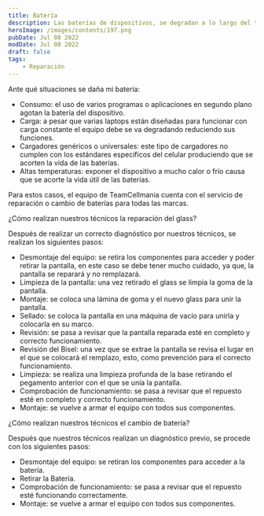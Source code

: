 ```yaml
---
title: Batería
description: Las baterías de dispositivos, se degradan a lo largo del tiempo, reduciendo su capacidad de carga o llegando al final de su vida útil, lo que causa que se hinche llegando a dañar incluso la estructura de nuestra computadora.
heroImage: /images/contents/197.png
pubDate: Jul 08 2022
modDate: Jul 08 2022
draft: false
tags: 
    - Reparación
---
```


Ante qué situaciones se daña mi batería:

- Consumo: el uso de varios programas o aplicaciones en segundo plano agotan la batería del dispositivo.
- Carga: a pesar que varias laptops están diseñadas para funcionar con carga constante el equipo debe se va degradando reduciendo sus funciones.
- Cargadores genéricos o universales: este tipo de cargadores no cumplen con los estándares específicos del celular produciendo que se acorten la vida de las baterías.
- Altas temperaturas: exponer el dispositivo a mucho calor o frío causa que se acorte la vida útil de las baterías.

Para estos casos, el equipo de TeamCellmania cuenta con el servicio de reparación o cambio de baterías para todas las marcas.

¿Cómo realizan nuestros técnicos la reparación del glass?

Después de realizar un correcto diagnóstico por nuestros técnicos, se realizan los siguientes pasos:

- Desmontaje del equipo: se retira los componentes para acceder y poder retirar la pantalla, en este caso se debe tener mucho cuidado, ya que, la pantalla se reparará y no remplazará.
- Limpieza de la pantalla: una vez retirado el glass se limpia la goma de la pantalla.
- Montaje: se coloca una lámina de goma y el nuevo glass para unir la pantalla.
- Sellado: se coloca la pantalla en una máquina de vacío para unirla y colocarla en su marco.
- Revisión: se pasa a revisar que la pantalla reparada esté en completo y correcto funcionamiento.
- Revisión del Bisel: una vez que se extrae la pantalla se revisa el lugar en el que se colocará el remplazo, esto, como prevención para el correcto funcionamiento.
- Limpieza: se realiza una limpieza profunda de la base retirando el pegamento anterior con el que se unía la pantalla.
- Comprobación de funcionamiento: se pasa a revisar que el repuesto esté en completo y correcto funcionamiento.
- Montaje: se vuelve a armar el equipo con todos sus componentes.

¿Cómo realizan nuestros técnicos el cambio de batería?

Después que nuestros técnicos realizan un diagnóstico previo, se procede con los siguientes pasos:

- Desmontaje del equipo: se retiran los componentes para acceder a la batería.
- Retirar la Batería.
- Comprobación de funcionamiento: se pasa a revisar que el repuesto esté funcionando correctamente.
- Montaje: se vuelve a armar el equipo con todos sus componentes.
